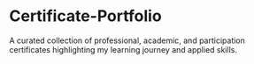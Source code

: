 # Certificate-Portfolio
 A curated collection of professional, academic, and participation certificates highlighting my learning journey and applied skills.
